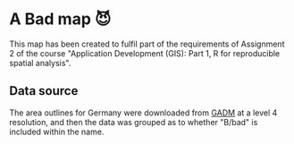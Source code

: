 # A Bad map 😈

This map has been created to fulfil part of the requirements of Assignment 2 of the course "Application Development (GIS): Part 1, R for reproducible spatial analysis".

## Data source
The area outlines for Germany were downloaded from [GADM](https://gadm.org/) at a level 4 resolution, and then the data was grouped as to whether "B/bad" is included within the name.
